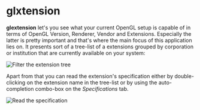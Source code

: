 # glxtension

**glextension** let's you see what your current OpenGL setup is capable of in terms of OpenGL Version, Renderer, Vendor and Extensions. Especially the latter is pretty important and that's where the main focus of this application lies on. It presents sort of a tree-list of a extensions grouped by corporation or institution that are currently available on your system:

![Filter the extension tree][filter_extension_tree]

Apart from that you can read the extension's specification either by double-clicking on the extension name in the tree-list or by using the auto-completion combo-box on the *Specifications* tab.

![Read the specification][read_extension_spec]

[filter_extension_tree]: https://raw.github.com/kwk/glxtension/master/resources/screenshots/filter_extension_tree.png "Filter the extension tree"
[read_extension_spec]: https://raw.github.com/kwk/glxtension/master/resources/screenshots/read_extension_spec.png "Read the extension specification"
